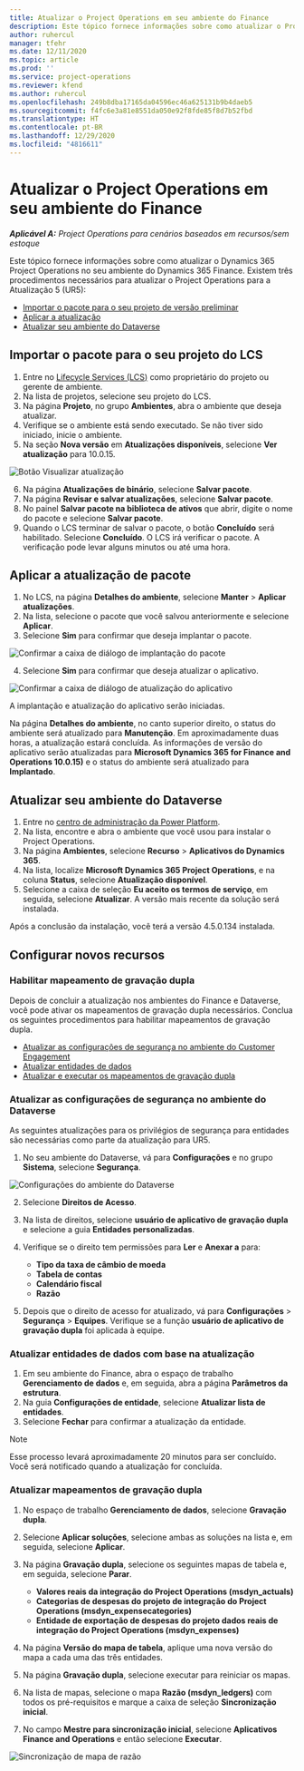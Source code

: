 ```yaml
---
title: Atualizar o Project Operations em seu ambiente do Finance
description: Este tópico fornece informações sobre como atualizar o Project Operations no seu ambiente do Dynamics 365 Finance.
author: ruhercul
manager: tfehr
ms.date: 12/11/2020
ms.topic: article
ms.prod: ''
ms.service: project-operations
ms.reviewer: kfend
ms.author: ruhercul
ms.openlocfilehash: 249b8dba17165da04596ec46a625131b9b4daeb5
ms.sourcegitcommit: f4fc6e3a81e8551da050e92f8fde85f8d7b52fbd
ms.translationtype: HT
ms.contentlocale: pt-BR
ms.lasthandoff: 12/29/2020
ms.locfileid: "4816611"
---
```

# <a name="update-project-operations-in-your-finance-environment"></a>Atualizar o Project Operations em seu ambiente do Finance

_**Aplicável A:** Project Operations para cenários baseados em recursos/sem estoque_


Este tópico fornece informações sobre como atualizar o Dynamics 365 Project Operations no seu ambiente do Dynamics 365 Finance. Existem três procedimentos necessários para atualizar o Project Operations para a Atualização 5 (UR5):

- [Importar o pacote para o seu projeto de versão preliminar](#import)
- [Aplicar a atualização](#apply)
- [Atualizar seu ambiente do Dataverse](#update)

## <a name="import-the-package-into-your-lcs-project"></a><a name="import"></a>Importar o pacote para o seu projeto do LCS

1. Entre no [Lifecycle Services (LCS)](https://lcs.dynamics.com/) como proprietário do projeto ou gerente de ambiente.
2. Na lista de projetos, selecione seu projeto do LCS.
3. Na página **Projeto**, no grupo **Ambientes**, abra o ambiente que deseja atualizar.
4. Verifique se o ambiente está sendo executado. Se não tiver sido iniciado, inicie o ambiente.
5. Na seção **Nova versão** em **Atualizações disponíveis**, selecione **Ver atualização** para 10.0.15.

![Botão Visualizar atualização](media/view-update.png)

6. Na página **Atualizações de binário**, selecione **Salvar pacote**.
7. Na página **Revisar e salvar atualizações**, selecione **Salvar pacote**.
8. No painel **Salvar pacote na biblioteca de ativos** que abrir, digite o nome do pacote e selecione **Salvar pacote**.
9. Quando o LCS terminar de salvar o pacote, o botão **Concluído** será habilitado. Selecione **Concluído**. O LCS irá verificar o pacote. A verificação pode levar alguns minutos ou até uma hora.


## <a name="apply-the-package-update"></a><a name="apply"></a>Aplicar a atualização de pacote

1. No LCS, na página **Detalhes do ambiente**, selecione **Manter** > **Aplicar atualizações**.
2. Na lista, selecione o pacote que você salvou anteriormente e selecione **Aplicar**.
3. Selecione **Sim** para confirmar que deseja implantar o pacote.

![Confirmar a caixa de diálogo de implantação do pacote](media/confirm-package-deployment.png)

4. Selecione **Sim** para confirmar que deseja atualizar o aplicativo.

![Confirmar a caixa de diálogo de atualização do aplicativo](media/confirm-application-update.png)

A implantação e atualização do aplicativo serão iniciadas. 

Na página **Detalhes do ambiente**, no canto superior direito, o status do ambiente será atualizado para **Manutenção**. Em aproximadamente duas horas, a atualização estará concluída. As informações de versão do aplicativo serão atualizadas para **Microsoft Dynamics 365 for Finance and Operations 10.0.15)** e o status do ambiente será atualizado para **Implantado**.


## <a name="update-your-dataverse-environment"></a><a name="update"></a>Atualizar seu ambiente do Dataverse

1. Entre no [centro de administração da Power Platform](https://admin.powerplatform.com/).
2. Na lista, encontre e abra o ambiente que você usou para instalar o Project Operations.
3. Na página **Ambientes**, selecione **Recurso** > **Aplicativos do Dynamics 365**.
4. Na lista, localize **Microsoft Dynamics 365 Project Operations**, e na coluna **Status**, selecione **Atualização disponível**.
5. Selecione a caixa de seleção **Eu aceito os termos de serviço**, em seguida, selecione **Atualizar**. A versão mais recente da solução será instalada.

Após a conclusão da instalação, você terá a versão 4.5.0.134 instalada.

## <a name="configure-new-features"></a>Configurar novos recursos

### <a name="enable-dual-write-mapping"></a>Habilitar mapeamento de gravação dupla

Depois de concluir a atualização nos ambientes do Finance e Dataverse, você pode ativar os mapeamentos de gravação dupla necessários. Conclua os seguintes procedimentos para habilitar mapeamentos de gravação dupla.

- [Atualizar as configurações de segurança no ambiente do Customer Engagement](#security)
- [Atualizar entidades de dados](#refresh)
- [Atualizar e executar os mapeamentos de gravação dupla](#run)

### <a name="update-security-settings-on-the-dataverse-environment"></a><a name="security"></a>Atualizar as configurações de segurança no ambiente do Dataverse

As seguintes atualizações para os privilégios de segurança para entidades são necessárias como parte da atualização para UR5.

1. No seu ambiente do Dataverse, vá para **Configurações** e no grupo **Sistema**, selecione **Segurança**.

![Configurações do ambiente do Dataverse](media/Picture21.png)

2. Selecione **Direitos de Acesso**.
3. Na lista de direitos, selecione **usuário de aplicativo de gravação dupla** e selecione a guia **Entidades personalizadas**. 
4. Verifique se o direito tem permissões para **Ler** e **Anexar a** para:

      - **Tipo da taxa de câmbio de moeda**
      - **Tabela de contas** 
      - **Calendário fiscal** 
      - **Razão**

5. Depois que o direito de acesso for atualizado, vá para **Configurações** > **Segurança** > **Equipes**. Verifique se a função **usuário de aplicativo de gravação dupla** foi aplicada à equipe. 

### <a name="refresh-data-entities-from-the-update"></a><a name="refresh"></a>Atualizar entidades de dados com base na atualização

1. Em seu ambiente do Finance, abra o espaço de trabalho **Gerenciamento de dados** e, em seguida, abra a página **Parâmetros da estrutura**.
2. Na guia **Configurações de entidade**, selecione **Atualizar lista de entidades**.
3. Selecione **Fechar** para confirmar a atualização da entidade.

 > [!NOTE]
 > Esse processo levará aproximadamente 20 minutos para ser concluído. Você será notificado quando a atualização for concluída.

### <a name="update-dual-write-mappings"></a><a name="run"></a>Atualizar mapeamentos de gravação dupla

1. No espaço de trabalho **Gerenciamento de dados**, selecione **Gravação dupla**.
2. Selecione **Aplicar soluções**, selecione ambas as soluções na lista e, em seguida, selecione **Aplicar**.
3. Na página **Gravação dupla**, selecione os seguintes mapas de tabela e, em seguida, selecione **Parar**.

    - **Valores reais da integração do Project Operations (msdyn_actuals)**
    - **Categorias de despesas do projeto de integração do Project Operations (msdyn_expensecategories)**
    - **Entidade de exportação de despesas do projeto dados reais de integração do Project Operations (msdyn_expenses)**

4. Na página **Versão do mapa de tabela**, aplique uma nova versão do mapa a cada uma das três entidades.
5. Na página **Gravação dupla**, selecione executar para reiniciar os mapas.
6. Na lista de mapas, selecione o mapa **Razão (msdyn_ledgers)** com todos os pré-requisitos e marque a caixa de seleção **Sincronização inicial**. 
7. No campo **Mestre para sincronização inicial**, selecione **Aplicativos Finance and Operations** e então selecione **Executar**.
 
 ![Sincronização de mapa de razão](media/DW6.png)
 
